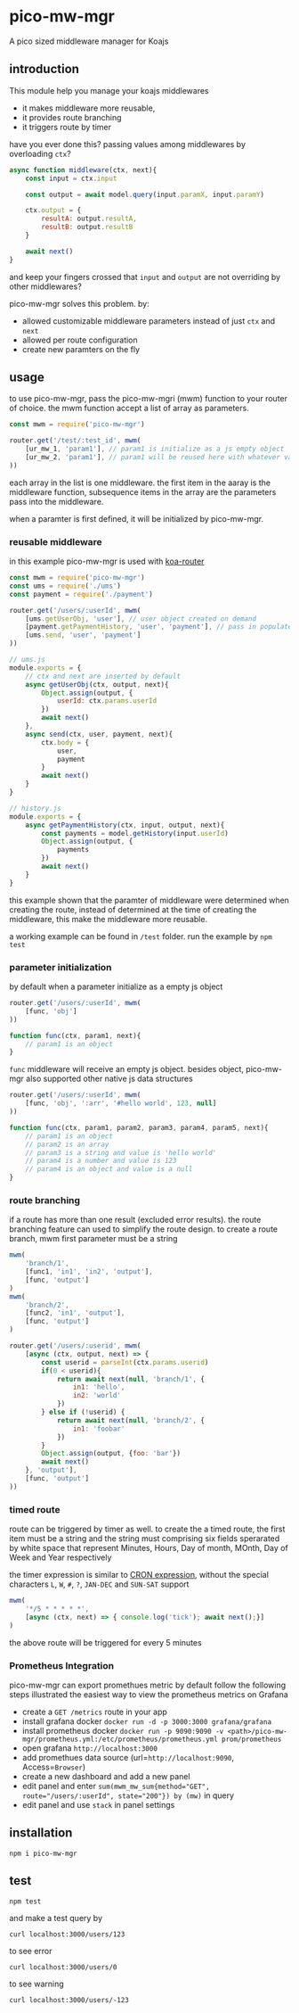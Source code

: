 # pico-mw-mgr
A pico sized middleware manager for Koajs

## introduction
This module help you manage your koajs middlewares

- it makes middleware more reusable,
- it provides route branching
- it triggers route by timer

have you ever done this? passing values among middlewares by overloading `ctx`?
```javascript
async function middleware(ctx, next){
	const input = ctx.input

	const output = await model.query(input.paramX, input.paramY)

	ctx.output = {
		resultA: output.resultA,
		resultB: output.resultB
	}

	await next()
}
```
and keep your fingers crossed that `input` and `output` are not overriding by other middlewares?

pico-mw-mgr solves this problem. by:
- allowed customizable middleware parameters instead of just `ctx` and `next`
- allowed per route configuration
- create new paramters on the fly

## usage
to use pico-mw-mgr, pass the pico-mw-mgri (mwm) function to your router of choice. the mwm function accept a list of array as parameters.

```javascript
const mwm = require('pico-mw-mgr')

router.get('/test/:test_id', mwm(
	[ur_mw_1, 'param1'], // param1 is initialize as a js empty object
	[ur_mw_2, 'param1'], // param1 will be reused here with whatever value is assigned to it in ur_mw_2
))
```
each array in the list is one middleware. the first item in the aaray is the middleware function, subsequence items in the array are the parameters pass into the middleware.

when a paramter is first defined, it will be initialized by pico-mw-mgr.

### reusable middleware
in this example pico-mw-mgr is used with [koa-router](https://github.com/alexmingoia/koa-router)

```javascript
const mwm = require('pico-mw-mgr')
const ums = require('./ums')
const payment = require('./payment')

router.get('/users/:userId', mwm(
	[ums.getUserObj, 'user'], // user object created on demand
	[payment.getPaymentHistory, 'user', 'payment'], // pass in populated user and a new payment
	[ums.send, 'user', 'payment']
))

// ums.js
module.exports = {
	// ctx and next are inserted by default
	async getUserObj(ctx, output, next){
		Object.assign(output, {
			userId: ctx.params.userId
		})
		await next()
	},
	async send(ctx, user, payment, next){
		ctx.body = {
			user,
			payment
		}
		await next()
	}
}

// history.js
module.exports = {
	async getPaymentHistory(ctx, input, output, next){
		const payments = model.getHistory(input.userId)
		Object.assign(output, {
			payments
		})
		await next()
	}
}
```
this example shown that the paramter of middleware were determined when creating the route, instead of determined at the time of creating the middleware, this make the middleware more reusable.

a working example can be found in `/test` folder. run the example by `npm test`

### parameter initialization
by default when a parameter initialize as a empty js object
```javascript
router.get('/users/:userId', mwm(
	[func, 'obj']
))

function func(ctx, param1, next){
	// param1 is an object
}
```
`func` middleware will receive an empty js object. besides object, pico-mw-mgr also supported other native js data structures

```javascript
router.get('/users/:userId', mwm(
	[func, 'obj', ':arr', '#hello world', 123, null]
))

function func(ctx, param1, param2, param3, param4, param5, next){
	// param1 is an object
	// param2 is an array
	// param3 is a string and value is 'hello world'
	// param4 is a number and value is 123
	// param4 is an object and value is a null
}
```

### route branching
if a route has more than one result (excluded error results). the route branching feature can used to simplify the route design.
to create a route branch, mwm first parameter must be a string

```javascript
mwm(
	'branch/1',
	[func1, 'in1', 'in2', 'output'],
	[func, 'output']
)
mwm(
	'branch/2',
	[func2, 'in1', 'output'],
	[func, 'output']
)

router.get('/users/:userid', mwm(
	[async (ctx, output, next) => {
		const userid = parseInt(ctx.params.userid)
		if(0 < userid){
			return await next(null, 'branch/1', {
				in1: 'hello',
				in2: 'world'
			})
		} else if (!userid) {
			return await next(null, 'branch/2', {
				in1: 'foobar'
			})
		}
		Object.assign(output, {foo: 'bar'})
		await next()
	}, 'output'],
	[func, 'output']
))
```

### timed route
route can be triggered by timer as well. to create the a timed route, the first item must be a string and the string must comprising six fields sperarated by white space that represent Minutes, Hours, Day of month, MOnth, Day of Week and Year respectively

the timer expression is similar to [CRON expression](https://en.wikipedia.org/wiki/Cron#CRON_expression), without the special characters `L`, `W`, `#`, `?`, `JAN-DEC` and `SUN-SAT` support

```javascript
mwm(
	'*/5 * * * * *',
	[async (ctx, next) => { console.log('tick'); await next();}]
)
```
the above route will be triggered for every 5 minutes

### Prometheus Integration
pico-mw-mgr can export promethues metric by default
follow the following steps illustrated the easiest way to view the prometheus metrics on Grafana
- create a `GET /metrics` route in your app
- install grafana docker `docker run -d -p 3000:3000 grafana/grafana`
- install prometheus docker `docker run -p 9090:9090 -v <path>/pico-mw-mgr/prometheus.yml:/etc/prometheus/prometheus.yml prom/prometheus`
- open grafana `http://localhost:3000`
- add promethues data source (url=`http://localhost:9090`, Access=`Browser`)
- create a new dashboard and add a new panel
- edit panel and enter `sum(mwm_mw_sum{method="GET", route="/users/:userId", state="200"}) by (mw)` in query
- edit panel and use `stack` in panel settings

## installation
```
npm i pico-mw-mgr
```

## test
```
npm test
```

and make a test query by

```
curl localhost:3000/users/123
```

to see error

```
curl localhost:3000/users/0
```

to see warning

```
curl localhost:3000/users/-123
```

